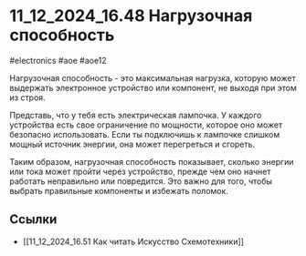 # 11_12_2024_16.48 Нагрузочная способность
#electronics #aoe #aoe12

Нагрузочная способность - это максимальная нагрузка, которую может выдержать электронное устройство или компонент, не выходя при этом из строя.

Представь, что у тебя есть электрическая лампочка. У каждого устройства есть свое ограничение по мощности, которое оно может безопасно использовать. Если ты подключишь к лампочке слишком мощный источник энергии, она может перегреться и сгореть.

Таким образом, нагрузочная способность показывает, сколько энергии или тока может пройти через устройство, прежде чем оно начнет работать неправильно или повредится. Это важно для того, чтобы выбрать правильные компоненты и избежать поломок.

## Ссылки
- [[11_12_2024_16.51 Как читать Искусство Схемотехники]]